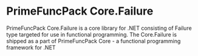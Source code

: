 # PrimeFuncPack Core.Failure

PrimeFuncPack Core.Failure is a core library for .NET consisting of Failure type targeted for use in functional programming.
The Core.Failure is shipped as a part of PrimeFuncPack Core - a functional programming framework for .NET
